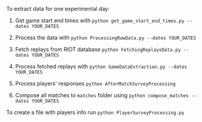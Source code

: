 To extract data for one experimental day:

1. Get game start end times with `python get_game_start_end_times.py --dates YOUR_DATES`

1. Process the data with `python ProcessingRawData.py --dates YOUR_DATES`

1. Fetch replays from RIOT database `python FetchingReplaysData.py --dates YOUR_DATES`

1. Process fetched replays with `python GameDataExtraction.py --dates YOUR_DATES`

1. Process players' responses `python AfterMatchSurveyProcessing`

1. Compose all matches to `matches` folder using `python compose_matches --dates YOUR_DATES`

To create a file with players info run `python PlayerSurveyProcessing.py`